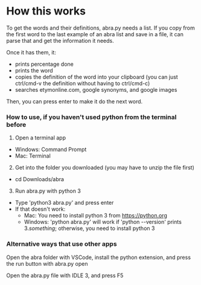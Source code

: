 # How this works

To get the words and their definitions, abra.py needs a list.  If you copy from the first word to the last example of an abra list and save in a file, it can parse that and get the information it needs.

Once it has them, it:
  - prints percentage done
  - prints the word
  - copies the definition of the word into your clipboard (you can just ctrl/cmd-v the definition without having to ctrl/cmd-c)
  - searches etymonline.com, google synonyms, and google images

Then, you can press enter to make it do the next word.

### How to use, if you haven't used python from the terminal before

1. Open a terminal app
  - Windows: Command Prompt
  - Mac: Terminal
2. Get into the folder you downloaded (you may have to unzip the file first)
  - cd Downloads/abra
3. Run abra.py with python 3
  - Type 'python3 abra.py' and press enter
  - If that doesn't work:
    - Mac: You need to install python 3 from https://python.org
    - Windows: 'python abra.py' will work if 'python --version' prints 3.*something*; otherwise, you need to install python 3

### Alternative ways that use other apps

Open the abra folder with VSCode, install the python extension, and press the run button with abra.py open

Open the abra.py file with IDLE 3, and press F5
